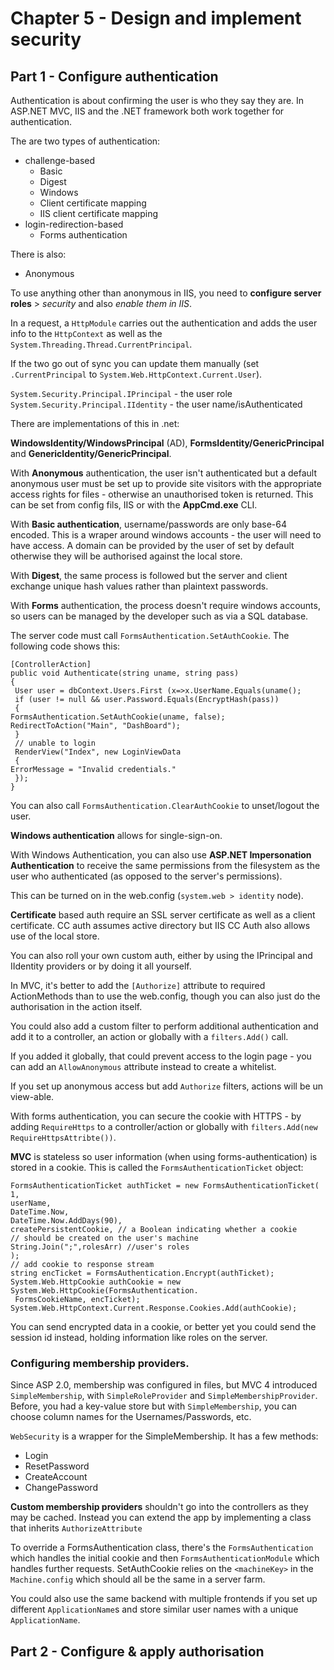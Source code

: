 ﻿# Chapter 5 - Design and implement security

## Part 1 - Configure authentication

Authentication is about confirming the user is who they say they are. In ASP.NET MVC, IIS and the .NET framework both work together for authentication.

The are two types of authentication:

* challenge-based
	* Basic
	* Digest
	* Windows
	* Client certificate mapping
	* IIS client certificate mapping
* login-redirection-based 
	* Forms authentication

There is also:

* Anonymous

To use anything other than anonymous in IIS, you need to **configure server roles** > *security* and also *enable them in IIS*.

In a request, a `HttpModule` carries out the authentication and adds the user info to the `HttpContext` as well as the `System.Threading.Thread.CurrentPrincipal`.

If the two go out of sync you can update them manually (set `.CurrentPrincipal` to `System.Web.HttpContext.Current.User`).

`System.Security.Principal.IPrincipal` - the user role
`System.Security.Principal.IIdentity` - the user name/isAuthenticated

There are implementations of this in .net:

**WindowsIdentity/WindowsPrincipal** (AD), **FormsIdentity/GenericPrincipal** and **GenericIdentity/GenericPrincipal**.

With **Anonymous** authentication, the user isn't authenticated but a default anonymous user must be set up to provide site visitors with the appropriate access rights for files - otherwise an unauthorised token is returned. This can be set from config fils, IIS or with the **AppCmd.exe** CLI.

With **Basic authentication**, username/passwords are only base-64 encoded. This is a wraper around windows accounts - the user will need to have access. A domain can be provided by the user of set by default otherwise they will be authorised against the local store.

With **Digest**, the same process is followed but the server and client exchange unique hash values rather than plaintext passwords.

With **Forms** authentication, the process doesn't require windows accounts, so users can be managed by the developer such as via a SQL database.

The server code must call `FormsAuthentication.SetAuthCookie`. The following code shows this:

```
[ControllerAction]
public void Authenticate(string uname, string pass)
{
 User user = dbContext.Users.First (x=>x.UserName.Equals(uname();
 if (user != null && user.Password.Equals(EncryptHash(pass))
 {
FormsAuthentication.SetAuthCookie(uname, false);
RedirectToAction("Main", "DashBoard");
 }
 // unable to login
 RenderView("Index", new LoginViewData
 {
ErrorMessage = "Invalid credentials."
 });
}
```

You can also call `FormsAuthentication.ClearAuthCookie` to unset/logout the user.

**Windows authentication** allows for single-sign-on.

With Windows Authentication, you can also use **ASP.NET Impersonation Authentication** to receive the same permissions from the filesystem as the user who authenticated (as opposed to the server's permissions).

This can be turned on in the web.config (`system.web > identity` node).

**Certificate** based auth require an SSL server certificate as well as a client certificate. CC auth assumes active directory but IIS CC Auth also allows use of the local store.

You can also roll your own custom auth, either by using the IPrincipal and IIdentity providers or by doing it all yourself.

In MVC, it's better to add the `[Authorize]` attribute to required ActionMethods than to use the web.config, though you can also just do the authorisation in the action itself.

You could also add a custom filter to perform additional authentication and add it to a controller, an action or globally with a `filters.Add()` call.

If you added it globally, that could prevent access to the login page - you can add an `AllowAnonymous` attribute instead to create a whitelist.

If you set up anonymous access but add `Authorize` filters, actions will be un view-able.

With forms authentication, you can secure the cookie with HTTPS - by adding `RequireHttps` to a controller/action or globally with `filters.Add(new RequireHttpsAttribte())`.

**MVC** is stateless so user information (when using forms-authentication) is stored in a cookie. This is called the `FormsAuthenticationTicket` object:

```
FormsAuthenticationTicket authTicket = new FormsAuthenticationTicket(
1,
userName,
DateTime.Now,
DateTime.Now.AddDays(90),
createPersistentCookie, // a Boolean indicating whether a cookie
// should be created on the user's machine
String.Join(";",rolesArr) //user's roles
);
// add cookie to response stream
string encTicket = FormsAuthentication.Encrypt(authTicket);
System.Web.HttpCookie authCookie = new System.Web.HttpCookie(FormsAuthentication.
 FormsCookieName, encTicket);
System.Web.HttpContext.Current.Response.Cookies.Add(authCookie);
```

You can send encrypted data in a cookie, or better yet you could send the session id instead, holding information like roles on the server.

### Configuring membership providers.

Since ASP 2.0, membership was configured in files, but MVC 4 introduced `SimpleMembership`, with `SimpleRoleProvider` and `SimpleMembershipProvider`. Before, you had a key-value store but with `SimpleMembership`, you can choose column names for the Usernames/Passwords, etc.

`WebSecurity` is a wrapper for the SimpleMembership. It has a few methods:

* Login
* ResetPassword
* CreateAccount
* ChangePassword

**Custom membership providers** shouldn't go into the controllers as they may be cached. Instead you can extend the app by implementing a class that inherits `AuthorizeAttribute`

To override a FormsAuthentication class, there's the  `FormsAuthentication` which handles the initial cookie and then `FormsAuthenticationModule` which handles further requests. SetAuthCookie relies on the `<machineKey>` in the `Machine.config` which should all be the same in a server farm.

You could also use the same backend with multiple frontends if you set up different `ApplicationName`s and store similar user names with a unique `ApplicationName`.


## Part 2 - Configure & apply authorisation